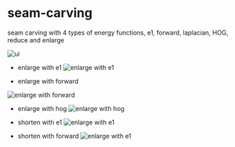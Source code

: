 # seam-carving
seam carving with 4 types of energy functions, e1, forward, laplacian, HOG, reduce and enlarge

![ui](https://github.com/ZangJac/seam-carving/blob/main/data/ui.jpg)

- enlarge with e1
![enlarge with e1](https://github.com/ZangJac/seam-carving/blob/main/data/width_enlarge_e1.jpg)

- enlarge with forward

![enlarge with forward](https://github.com/ZangJac/seam-carving/blob/main/data/width_enlarge_forward.jpg)

- enlarge with hog
![enlarge with hog](https://github.com/ZangJac/seam-carving/blob/main/data/width_enlarge_hog.jpg)

- shorten with e1
![enlarge with e1](https://github.com/ZangJac/seam-carving/blob/main/data/width_shorten_e1.jpg)

- shorten with forward
![enlarge with e1](https://github.com/ZangJac/seam-carving/blob/main/data/width_shorten_forward.jpg)

